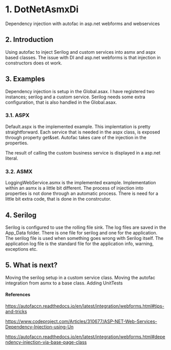# 1. DotNetAsmxDi
Dependency injection with autofac in asp.net webforms and webservices

## 2. Introduction

Using autofac to inject Serilog and custom services into asmx and aspx based classes.
The issue with DI and asp.net webforms is that injection in constructors does ot work.

## 3. Examples
Dependency injection is setup in the Global.asax. I have registered two instances; serilog and a custom service.
Serilog needs some extra configuration, that is also handled in the Global.asax.

### 3.1. ASPX
Default.aspx is the implemented example. This implemtation is pretty straightforward. 
Each service that is needed in the aspx class, is exposed through property get&set.
Autofac takes care of the injection in the properties.

The result of calling the custom business service is displayed in a asp.net literal.

### 3.2. ASMX
LoggingWebService.asmx is the implemented example.
Implementation within an asmx is a little bit different. The process of injection into properties is not done through an automatic process.
There is need for a little bit extra code, that is done in the constrcutor.

## 4. Serilog
Serilog is configured to use the rolling file sink. The log files are saved in the App_Data folder.
There is one file for serilog and one for the application. The serilog file is used when something goes wrong with Serilog itself.
The application log file is the standard file for the application info, warning, exceptions etc.


## 5. What is next?
Moving the serilog setup in a custom service class.
Moving the autofac integration from asmx to a base class.
Adding UnitTests

#### References
https://autofaccn.readthedocs.io/en/latest/integration/webforms.html#tips-and-tricks

https://www.codeproject.com/Articles/310677/ASP-NET-Web-Services-Dependency-Injection-using-Un

https://autofaccn.readthedocs.io/en/latest/integration/webforms.html#dependency-injection-via-base-page-class


